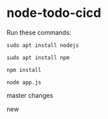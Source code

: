# node-todo-cicd

Run these commands:


`sudo apt install nodejs`


`sudo apt install npm`


`npm install`

`node app.js`

master changes

new
